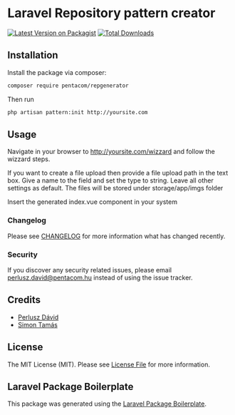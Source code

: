 # Laravel Repository pattern creator

[![Latest Version on Packagist](https://img.shields.io/packagist/v/pentacom/repgenerator.svg?style=flat-square)](https://packagist.org/packages/pentacom/repgenerator)
[![Total Downloads](https://img.shields.io/packagist/dt/pentacom/repgenerator.svg?style=flat-square)](https://packagist.org/packages/pentacom/repgenerator)

## Installation

Install the package via composer:

```bash
composer require pentacom/repgenerator
```

Then run

```bash
php artisan pattern:init http://yoursite.com
```

## Usage

Navigate in your browser to http://yoursite.com/wizzard and follow the wizzard steps.

If you want to create a file upload then provide a file upload path in the text box. Give a name to the field and set
the type to string. Leave all other settings as default. The files will be stored under storage/app/imgs folder

Insert the generated index.vue component in your system

### Changelog

Please see [CHANGELOG](CHANGELOG.md) for more information what has changed recently.

### Security

If you discover any security related issues, please email perlusz.david@pentacom.hu instead of using the issue tracker.

## Credits

- [Perlusz Dávid](https://github.com/pentacom)
- [Simon Tamás](https://github.com/pentacom)

## License

The MIT License (MIT). Please see [License File](LICENSE.md) for more information.

## Laravel Package Boilerplate

This package was generated using the [Laravel Package Boilerplate](https://laravelpackageboilerplate.com).
